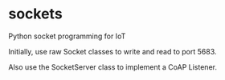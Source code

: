 # sockets
Python socket programming for IoT

Initially, use raw Socket classes to write and read to port 5683.

Also use the SocketServer class to implement a CoAP Listener.

